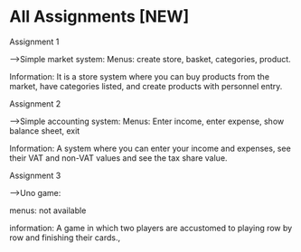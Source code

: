 # All Assignments [NEW]

Assignment 1 

-->Simple market system:
Menus:
create store, basket, categories, product.

Information:
It is a store system where you can buy products from the market, have categories listed, and create products with personnel entry.


Assignment 2

-->Simple accounting system:
Menus:
Enter income, enter expense, show balance sheet, exit

Information:
A system where you can enter your income and expenses, see their VAT and non-VAT values and see the tax share value.

Assignment 3

-->Uno game:

menus:
not available

information:
A game in which two players are accustomed to playing row by row and finishing their cards.,
